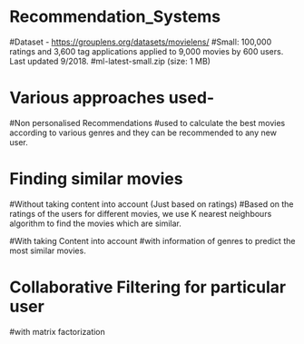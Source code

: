 # Recommendation_Systems

#Dataset - https://grouplens.org/datasets/movielens/
#Small: 100,000 ratings and 3,600 tag applications applied to 9,000 movies by 600 users. Last updated 9/2018.
#ml-latest-small.zip (size: 1 MB)

# Various approaches used-

#Non personalised Recommendations
#used to calculate the best movies according to various genres and they can be recommended to any new user.

# Finding similar movies
#Without taking content into account (Just based on ratings)
#Based on the ratings of the users for different movies, we use K nearest neighbours algorithm to find the movies which are similar.

#With taking Content into account
#with information of genres to predict the most similar movies.

# Collaborative Filtering for particular user
#with matrix factorization
